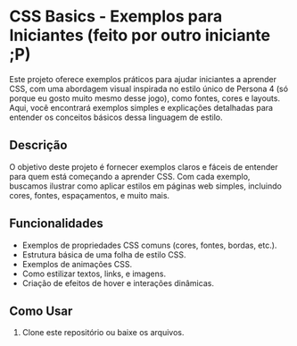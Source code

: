# CSS Basics - Exemplos para Iniciantes (feito por outro iniciante ;P)

Este projeto oferece exemplos práticos para ajudar iniciantes a aprender CSS, com uma abordagem visual inspirada no estilo único de Persona 4 (só porque eu gosto muito mesmo desse jogo), como fontes, cores e layouts. Aqui, você encontrará exemplos simples e explicações detalhadas para entender os conceitos básicos dessa linguagem de estilo.

## Descrição

O objetivo deste projeto é fornecer exemplos claros e fáceis de entender para quem está começando a aprender CSS. Com cada exemplo, buscamos ilustrar como aplicar estilos em páginas web simples, incluindo cores, fontes, espaçamentos, e muito mais.

## Funcionalidades

- Exemplos de propriedades CSS comuns (cores, fontes, bordas, etc.).
- Estrutura básica de uma folha de estilo CSS.
- Exemplos de animações CSS.
- Como estilizar textos, links, e imagens.
- Criação de efeitos de hover e interações dinâmicas.

## Como Usar

1. Clone este repositório ou baixe os arquivos.
